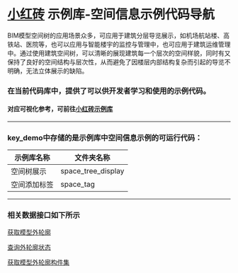 # [小红砖](www.bos.xyz) 示例库-空间信息示例代码导航


BIM模型空间树的应用场景众多，可应用于建筑分层导览展示，如机场航站楼、高铁站、医院等，也可以应用与智能楼宇的监控与管理中，也可应用于建筑运维管理中。通过使用建筑空间树，可以清晰的展现建筑每一个层次的空间样貌，同时有又保持了良好的空间结构与层次性，从而避免了因楼层内部结构复杂而引起的导览不明确，无法立体展示的缺陷。


### 在当前代码库中，提供了可以供开发者学习和使用的示例代码。  
#### 对应可视化参考，可前往[小红砖示例库](https://www.bos.xyz/examples/#spaceInfo-xhz)

---

### key_demo中存储的是示例库中空间信息示例的可运行代码：

示例库名称 | 文件夹名称 
------------ | ------------- 
空间树展示 | space_tree_display
空间添加标签 | space_tag

---

### 相关数据接口如下所示

[获取模型外轮廓](https://www.bos.xyz/guides/swapi/getOuter)

[查询外轮廓状态](https://www.bos.xyz/guides/swapi/queryOutlineState)

[获取模型外轮廓构件集](https://www.bos.xyz/guides/swapi/getOuterComs)

